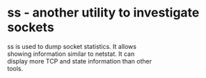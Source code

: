 # ss - another utility to investigate sockets  

ss is used to dump socket statistics. It allows  
showing information similar to netstat.  It can  
display more TCP and state information than other  
tools.  
